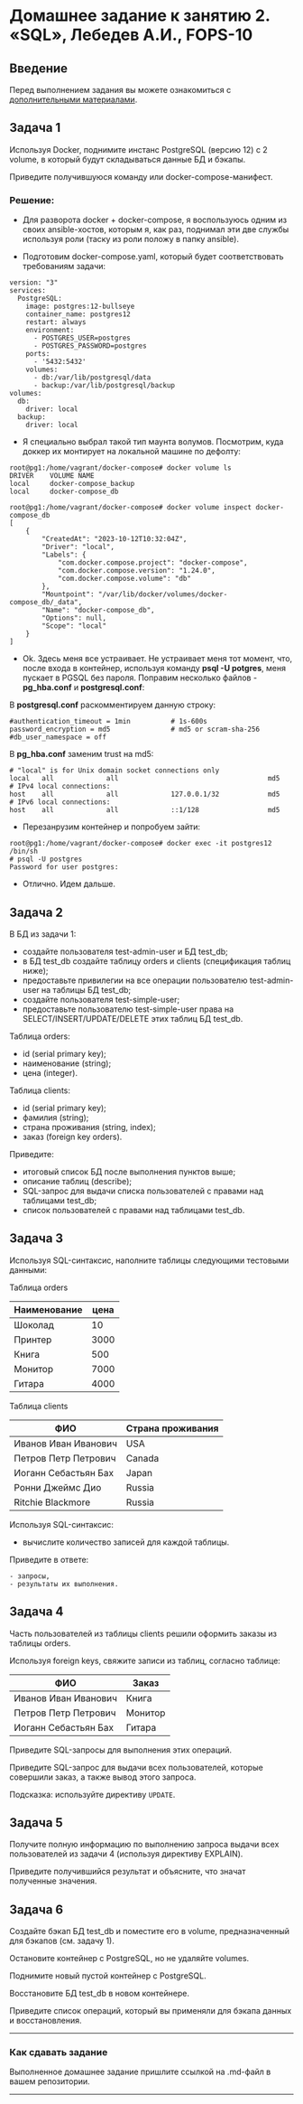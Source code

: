 # Домашнее задание к занятию 2. «SQL», Лебедев А.И., FOPS-10

## Введение

Перед выполнением задания вы можете ознакомиться с 
[дополнительными материалами](https://github.com/netology-code/virt-homeworks/blob/virt-11/additional/README.md).

## Задача 1

Используя Docker, поднимите инстанс PostgreSQL (версию 12) c 2 volume, 
в который будут складываться данные БД и бэкапы.

Приведите получившуюся команду или docker-compose-манифест.  

### Решение:  

- Для разворота docker + docker-compose, я воспользуюсь одним из своих ansible-хостов, которым я, как раз, поднимал эти две службы используя роли (таску из роли положу в папку ansible).

- Подготовим docker-compose.yaml, который будет соответствовать требованиям задачи:

```
version: "3"
services:
  PostgreSQL:
    image: postgres:12-bullseye
    container_name: postgres12
    restart: always
    environment:
      - POSTGRES_USER=postgres
      - POSTGRES_PASSWORD=postgres
    ports:
      - '5432:5432'
    volumes:
      - db:/var/lib/postgresql/data
      - backup:/var/lib/postgresql/backup
volumes:
  db:
    driver: local
  backup:
    driver: local
```

- Я специально выбрал такой тип маунта волумов. Посмотрим, куда доккер их монтирует на локальной машине по дефолту:

```
root@pg1:/home/vagrant/docker-compose# docker volume ls
DRIVER    VOLUME NAME
local     docker-compose_backup
local     docker-compose_db
```

```
root@pg1:/home/vagrant/docker-compose# docker volume inspect docker-compose_db
[
    {
        "CreatedAt": "2023-10-12T10:32:04Z",
        "Driver": "local",
        "Labels": {
            "com.docker.compose.project": "docker-compose",
            "com.docker.compose.version": "1.24.0",
            "com.docker.compose.volume": "db"
        },
        "Mountpoint": "/var/lib/docker/volumes/docker-compose_db/_data",
        "Name": "docker-compose_db",
        "Options": null,
        "Scope": "local"
    }
]
```

- Ok. Здесь меня все устраивает. Не устраивает меня тот момент, что, после входа в контейнер, используя команду **psql -U potgres**, меня пускает в PGSQL без пароля. Поправим несколько файлов - **pg_hba.conf** и **postgresql.conf**:

В **postgresql.conf** раскомментируем данную строку:  

```
#authentication_timeout = 1min          # 1s-600s
password_encryption = md5               # md5 or scram-sha-256
#db_user_namespace = off
```

В **pg_hba.conf** заменим trust на md5:  

```
# "local" is for Unix domain socket connections only
local   all             all                                     md5
# IPv4 local connections:
host    all             all             127.0.0.1/32            md5
# IPv6 local connections:
host    all             all             ::1/128                 md5
```

- Перезанрузим контейнер и попробуем зайти:

```
root@pg1:/home/vagrant/docker-compose# docker exec -it postgres12 /bin/sh
# psql -U postgres
Password for user postgres:
```

- Отлично. Идем дальше.

  

## Задача 2

В БД из задачи 1: 

- создайте пользователя test-admin-user и БД test_db;
- в БД test_db создайте таблицу orders и clients (спeцификация таблиц ниже);
- предоставьте привилегии на все операции пользователю test-admin-user на таблицы БД test_db;
- создайте пользователя test-simple-user;
- предоставьте пользователю test-simple-user права на SELECT/INSERT/UPDATE/DELETE этих таблиц БД test_db.

Таблица orders:

- id (serial primary key);
- наименование (string);
- цена (integer).

Таблица clients:

- id (serial primary key);
- фамилия (string);
- страна проживания (string, index);
- заказ (foreign key orders).

Приведите:

- итоговый список БД после выполнения пунктов выше;
- описание таблиц (describe);
- SQL-запрос для выдачи списка пользователей с правами над таблицами test_db;
- список пользователей с правами над таблицами test_db.

## Задача 3

Используя SQL-синтаксис, наполните таблицы следующими тестовыми данными:

Таблица orders

|Наименование|цена|
|------------|----|
|Шоколад| 10 |
|Принтер| 3000 |
|Книга| 500 |
|Монитор| 7000|
|Гитара| 4000|

Таблица clients

|ФИО|Страна проживания|
|------------|----|
|Иванов Иван Иванович| USA |
|Петров Петр Петрович| Canada |
|Иоганн Себастьян Бах| Japan |
|Ронни Джеймс Дио| Russia|
|Ritchie Blackmore| Russia|

Используя SQL-синтаксис:
- вычислите количество записей для каждой таблицы.

Приведите в ответе:

    - запросы,
    - результаты их выполнения.

## Задача 4

Часть пользователей из таблицы clients решили оформить заказы из таблицы orders.

Используя foreign keys, свяжите записи из таблиц, согласно таблице:

|ФИО|Заказ|
|------------|----|
|Иванов Иван Иванович| Книга |
|Петров Петр Петрович| Монитор |
|Иоганн Себастьян Бах| Гитара |

Приведите SQL-запросы для выполнения этих операций.

Приведите SQL-запрос для выдачи всех пользователей, которые совершили заказ, а также вывод этого запроса.
 
Подсказка: используйте директиву `UPDATE`.

## Задача 5

Получите полную информацию по выполнению запроса выдачи всех пользователей из задачи 4 
(используя директиву EXPLAIN).

Приведите получившийся результат и объясните, что значат полученные значения.

## Задача 6

Создайте бэкап БД test_db и поместите его в volume, предназначенный для бэкапов (см. задачу 1).

Остановите контейнер с PostgreSQL, но не удаляйте volumes.

Поднимите новый пустой контейнер с PostgreSQL.

Восстановите БД test_db в новом контейнере.

Приведите список операций, который вы применяли для бэкапа данных и восстановления. 

---

### Как cдавать задание

Выполненное домашнее задание пришлите ссылкой на .md-файл в вашем репозитории.

---
